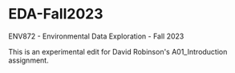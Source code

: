 # EDA-Fall2023
ENV872 - Environmental Data Exploration - Fall 2023

This is an experimental edit for David Robinson's A01_Introduction assignment.